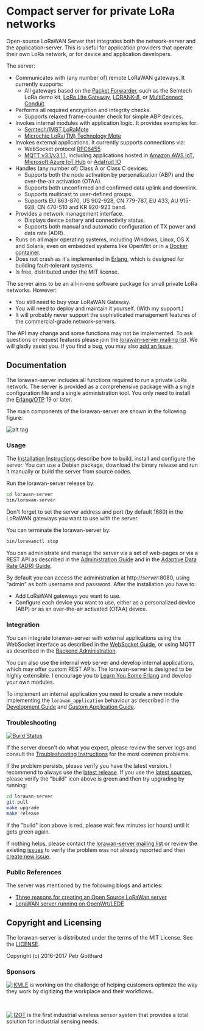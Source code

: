 # Compact server for private LoRa networks

Open-source LoRaWAN Server that integrates both the network-server and the application-server.
This is useful for application providers that operate their own LoRa network,
or for device and application developers.

The server:
 * Communicates with (any number of) remote LoRaWAN gateways. It currently supports:
   * All gateways based on the [Packet Forwarder](https://github.com/Lora-net/packet_forwarder),
     such as the Semtech LoRa demo kit,
     [LoRa Lite Gateway](https://wireless-solutions.de/products/long-range-radio/lora_lite_gateway.html),
     [LORANK-8](http://webshop.ideetron.nl/LORANK-8),
     or [MultiConnect Conduit](http://www.multitech.com/brands/multiconnect-conduit).
 * Performs all required encryption and integrity checks.
   * Supports relaxed frame-counter check for simple ABP devices.
 * Invokes internal modules with application logic. It provides examples for:
   * [Semtech/IMST LoRaMote](http://webshop.imst.de/loramote-lora-evaluation-tool.html)
   * [Microchip LoRa(TM) Technology Mote](http://www.microchip.com/Developmenttools/ProductDetails.aspx?PartNO=dm164138)
 * Invokes external applications. It currently supports connections via:
   * WebSocket protocol [RFC6455](https://tools.ietf.org/rfc/rfc6455.txt)
   * [MQTT v3.1/v3.1.1](http://docs.oasis-open.org/mqtt/mqtt/v3.1.1/os/mqtt-v3.1.1-os.html),
     including applications hosted in
     [Amazon AWS IoT](https://aws.amazon.com/iot/),
     [Microsoft Azure IoT Hub](https://azure.microsoft.com/en-us/services/iot-hub/)
     or [Adafruit IO](https://io.adafruit.com/)
 * Handles (any number of) Class A or Class C devices.
   * Supports both the node activation by personalization (ABP) and the over-the-air activation (OTAA).
   * Supports both unconfirmed and confirmed data uplink and downlink.
   * Supports multicast to user-defined groups.
   * Supports EU 863-870, US 902-928, CN 779-787, EU 433, AU 915-928, CN 470-510 and KR 920-923 band.
 * Provides a network management interface.
   * Displays device battery and connectivity status.
   * Supports both manual and automatic configuration of TX power and data rate (ADR).
 * Runs on all major operating systems, including Windows, Linux, OS X and Solaris,
   even on embedded systems like OpenWrt or in a [Docker container](doc/Docker.md).
 * Does not crash as it's implemented in [Erlang](https://www.erlang.org/), which is
   designed for building fault-tolerant systems.
 * Is free, distributed under the MIT license.

The server aims to be an all-in-one software package for small private LoRa networks.
However:
 * You still need to buy your LoRaWAN Gateway.
 * You will need to deploy and maintain it yourself. (With my support.)
 * It will probably never support the sophisticated management features of the
   commercial-grade network-servers.

The API may change and some functions may not be implemented.
To ask questions or request features please join the
[lorawan-server mailing list](https://groups.google.com/forum/#!forum/lorawan-server).
We will gladly assist you. If you find a bug, you may also
[add an Issue](https://github.com/gotthardp/lorawan-server/issues/new).


## Documentation

The lorawan-server includes all functions required to run a private LoRa network.
The server is provided as a comprehensive package with a single configuration file
and a single administration tool.
You only need to install the [Erlang/OTP](http://www.erlang.org) 19 or later.

The main components of the lorawan-server are shown in the following figure:

![alt tag](https://raw.githubusercontent.com/gotthardp/lorawan-server/master/doc/images/system-architecture.png)

### Usage

The [Installation Instructions](doc/Installation.md) describe how to build,
install and configure the server. You can use a Debian package, download the binary
release and run it manually or build the server from source codes.

Run the lorawan-server release by:
```bash
cd lorawan-server
bin/lorawan-server
```

Don't forget to set the server address and port (by default 1680) in the LoRaWAN
gateways you want to use with the server.

You can terminate the lorawan-server by:
```bash
bin/lorawanctl stop
```

You can administrate and manage the server via a set of web-pages or via a REST API
as described in the [Administration Guide](doc/Administration.md) and in the
[Adaptive Data Rate (ADR) Guide](doc/ADR.md).

By default you can access the administration at http://*server*:8080, using
"admin" as both username and password. After the installation you have to:
 * Add LoRaWAN gateways you want to use.
 * Configure each device you want to use, either as a personalized device (ABP) or
   as an over-the-air activated (OTAA) device.

### Integration

You can integrate lorawan-server with external applications using the WebSocket
interface as described in the [WebSocket Guide](doc/WebSockets.md), or using MQTT
as described in the [Backend Administration](doc/Backends.md).

You can also use the internal web server and develop internal applications, which
may offer custom REST APIs. The lorawan-server is designed to be highly extensible.
I encourage you to [Learn You Some Erlang](http://learnyousomeerlang.com/introduction)
and develop your own modules.

To implement an internal application you need to create a new module implementing the
`lorawan_application` behaviour as described in the [Development Guide](doc/Development.md)
and [Custom Application Guide](doc/Applications.md).

### Troubleshooting
[![Build Status](https://travis-ci.org/gotthardp/lorawan-server.svg?branch=master)](https://travis-ci.org/gotthardp/lorawan-server)

If the server doesn't do what you expect, please review the server logs and consult the
[Troubleshooting Instructions](doc/Troubleshooting.md) for the most common problems.

If the problem persists, please verify you have the latest version. I recommend
to always use the [latest release](https://github.com/gotthardp/lorawan-server/releases).
If you use the [latest sources](https://github.com/gotthardp/lorawan-server/commits/master),
please verify the "build" icon above is green and then try upgrading by running:

```bash
cd lorawan-server
git pull
make upgrade
make release
```

If the "build" icon above is red, please wait few minutes (or hours) until it
gets green again.

If nothing helps, please contact the
[lorawan-server mailing list](https://groups.google.com/forum/#!forum/lorawan-server)
or review the existing
[issues](https://github.com/gotthardp/lorawan-server/issues) to verify the
problem was not already reported and then
[create new issue](https://github.com/gotthardp/lorawan-server/issues/new).

### Public References

The server was mentioned by the following blogs and articles:
 * [Three reasons for creating an Open Source LoRaWan server](http://research.konicaminolta.eu/three-reasons-for-creating-an-open-source-lorawan-server)
 * [LoraWAN server running on OpenWrt/LEDE](http://www.matchx.io/developers/forum/box/3-lorawan-server-running-on-openwrt-lede#3)


## Copyright and Licensing

The lorawan-server is distributed under the terms of the MIT License.
See the [LICENSE](LICENSE).

Copyright (c) 2016-2017 Petr Gotthard

### Sponsors

<a href="https://www.konicaminolta.eu/en/business-solutions/home.html"><img align="left" src="https://raw.githubusercontent.com/gotthardp/lorawan-server/master/doc/images/logo-konica-minolta.png"></a>
[KMLE](http://research.konicaminolta.eu) is working on the challenge of
helping customers optimize the way they work by digitizing the workplace
and their workflows.

<br/>

<a href="http://www.iotini.com"><img align="left" src="http://www.iotini.com/images/logo.png"></a>
[I2OT](http://www.iotini.com/#product) is the first industrial wireless sensor
system that provides a total solution for industrial sensing needs.

